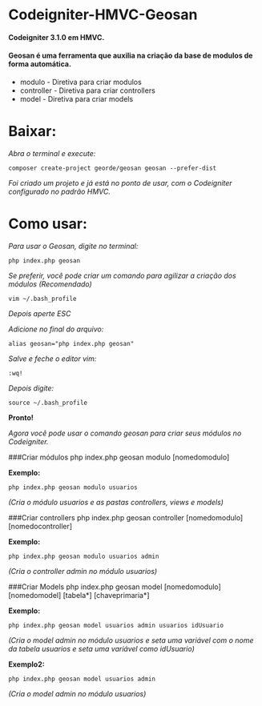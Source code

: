 # Codeigniter-HMVC-Geosan
#### Codeigniter 3.1.0 em HMVC.
#### Geosan é uma ferramenta que auxilia na criação da base de modulos de forma automática.

 - modulo - Diretiva para criar modulos
 - controller -	Diretiva para criar controllers
 - model - Diretiva para criar models 

# Baixar:  

*Abra o terminal e execute:*     
    
    composer create-project georde/geosan geosan --prefer-dist
  
  *Foi criado um projeto e já está no ponto de usar, com o Codeigniter configurado no padrão HMVC.*
  
# Como usar:

*Para usar o Geosan, digite no terminal:*

    php index.php geosan

*Se preferir, você pode criar um comando para agilizar a criação dos módulos (Recomendado)*

    vim ~/.bash_profile
  *Depois aperte ESC*
  
*Adicione no final do arquivo:*

    alias geosan="php index.php geosan"

*Salve e feche o editor vim:*

    :wq!
  
*Depois digite:*

    source ~/.bash_profile

**Pronto!**

  *Agora você pode usar o comando geosan para criar seus módulos no Codeigniter.*


###Criar módulos
   php index.php geosan modulo [nomedomodulo]
    
**Exemplo:**

    php index.php geosan modulo usuarios 
    
  *(Cria o módulo usuarios e as pastas controllers, views e models)*

###Criar controllers
    php index.php geosan controller [nomedomodulo] [nomedocontroller]
    
  **Exemplo:**
  
    php index.php geosan modulo usuarios admin 
  *(Cria o controller admin no módulo usuarios)*
  
###Criar Models
    php index.php geosan model [nomedomodulo] [nomedomodel] [tabela*] [chaveprimaria*]
    
  **Exemplo:**
 
    php index.php geosan model usuarios admin usuarios idUsuario 
  *(Cria o model admin no módulo usuarios e seta uma variável com o nome da tabela usuarios e seta uma variável como idUsuario)*
  
  **Exemplo2:**
 
    php index.php geosan model usuarios admin 
  *(Cria o model admin no módulo usuarios)*
